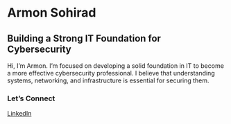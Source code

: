 # Armon Sohirad

## Building a Strong IT Foundation for Cybersecurity

Hi, I’m Armon. I’m focused on developing a solid foundation in IT to become a more effective cybersecurity professional. I believe that understanding systems, networking, and infrastructure is essential for securing them.


### Let’s Connect
[LinkedIn](https://www.linkedin.com/in/armon-s)  

